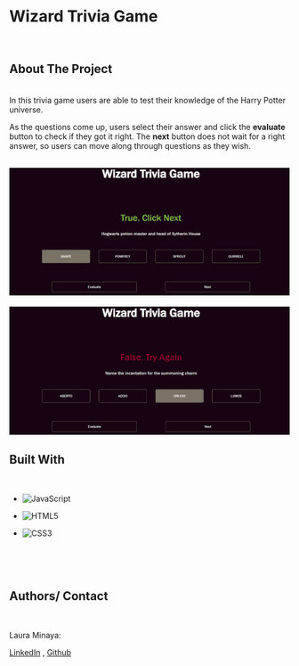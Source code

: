 # Wizard Trivia Game
&nbsp;   



## About The Project
&nbsp;  
In this trivia game users are able to test their knowledge of the Harry Potter universe.

As the questions come up, users select their answer and click the **evaluate** button to check if they got it right. The **next** button does not wait for a right answer, so users can move along through questions as they wish.

&nbsp;  
![Screenshot of game when correct answer is evaluated](/images/triviaTrue.png "Screen on right answer")
&nbsp;  
![Screenshot of game when wrong answer is evaluated](/images/triviaFalse.png "Screen on wrong answer")

## Built With
&nbsp;  

* ![JavaScript](https://img.shields.io/badge/javascript-%23323330.svg?style=for-the-badge&logo=javascript&logoColor=%23F7DF1E)

* ![HTML5](https://img.shields.io/badge/html5-%23E34F26.svg?style=for-the-badge&logo=html5&logoColor=white)

* ![CSS3](https://img.shields.io/badge/css3-%231572B6.svg?style=for-the-badge&logo=css3&logoColor=white)

## 

&nbsp;  
&nbsp;  

## Authors/ Contact
&nbsp;  

Laura Minaya:

[LinkedIn](https://www.linkedin.com/in/laura-minaya-b1a853223/) , 
[Github](https://github.com/lminaya0110)
